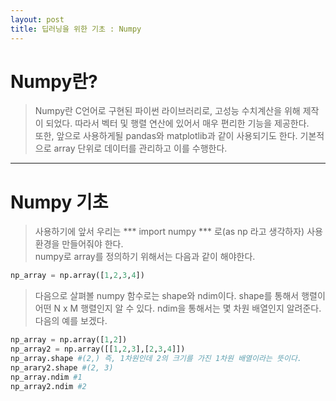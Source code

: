 ```yaml
---
layout: post
title: 딥러닝을 위한 기초 : Numpy
---
```


# Numpy란?
>  Numpy란 C언어로 구현된 파이썬 라이브러리로, 고성능 수치계산을 위해 제작이 되었다. 따라서 벡터 및 행렬 연산에 있어서 매우 편리한 기능을 제공한다.  
또한, 앞으로 사용하게될 pandas와 matplotlib과 같이 사용되기도 한다. 기본적으로 array 단위로 데이터를 관리하고 이를 수행한다.  

-----

# Numpy 기초
> 사용하기에 앞서 우리는 *** import numpy *** 로(as np 라고 생각하자) 사용환경을 만들어줘야 한다.  
numpy로 array를 정의하기 위해서는 다음과 같이 해야한다.  
~~~python
np_array = np.array([1,2,3,4])
~~~  
> 다음으로 살펴볼 numpy 함수로는 shape와 ndim이다. shape를 통해서 행렬이 어떤 N x M 행렬인지 알 수 있다. ndim을 통해서는 몇 차원 배열인지 알려준다. 다음의 예를 보겠다.  
~~~python
np_array = np.array([1,2])
np_array2 = np.array([[1,2,3],[2,3,4]])
np_array.shape #(2,) 즉, 1차원인데 2의 크기를 가진 1차원 배열이라는 뜻이다.
np_arary2.shape #(2, 3)
np_array.ndim #1
np_array2.ndim #2
~~~  
> 

